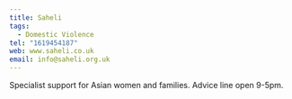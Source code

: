 ```yaml
---
title: Saheli
tags:
  - Domestic Violence
tel: "1619454187"
web: www.saheli.co.uk
email: info@saheli.org.uk
---
```

Specialist support for Asian women and families. Advice line open 9-5pm.